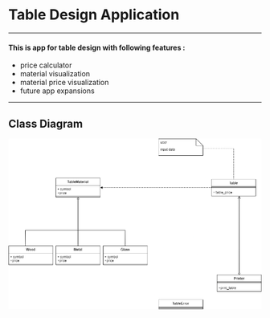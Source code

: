 # Table Design Application
___
#### This is app for table design with following features :
* price calculator
* material visualization
* material price visualization
* future app expansions
___

## Class Diagram
![](./images/UML_diagram_V1.png)

